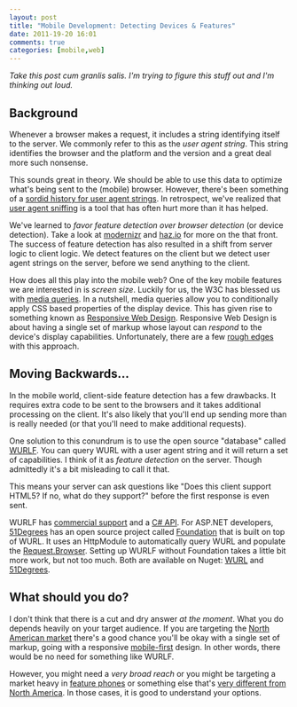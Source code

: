 ```yaml
---
layout: post
title: "Mobile Development: Detecting Devices & Features"
date: 2011-19-20 16:01
comments: true
categories: [mobile,web]
---
```


_Take this post cum granlis salis. I'm trying to figure this stuff out and I'm thinking out loud._

## Background

Whenever a browser makes a request, it includes a string identifying itself to the server. We commonly refer to this as the *user agent string*. This string identifies the browser and the platform and the version and a great deal more such nonsense.

This sounds great in theory. We should be able to use this data to optimize what's being sent to the (mobile) browser. However, there's been something of a [sordid history for user agent strings](http://webaim.org/blog/user-agent-string-history/ "History of the browser user-agent string by Aaron Andersen"). In retrospect, we've realized that [user agent sniffing](http://en.wikipedia.org/wiki/User_agent#User_agent_sniffing) is a tool that has often hurt more than it has helped.

We've learned to _favor feature detection over browser detection_ (or device detection). Take a look at [modernizr](http://www.modernizr.com/) and [haz.io](http://haz.io/) for more on the that front.  The success of feature detection has also resulted in a shift from server logic to client logic. We detect features on the client but we detect user agent strings on the server, before we send anything to the client.

How does all this play into the mobile web? One of the key mobile features we are interested in is _screen size_. Luckily for us, the W3C has blessed us with [media queries](http://www.w3.org/TR/css3-mediaqueries/). In a nutshell, media queries allow you to conditionally apply CSS based properties of the display device. This has given rise to something known as [Responsive Web Design](http://www.alistapart.com/articles/responsive-web-design/). Responsive Web Design is about having a single set of markup whose layout can _respond_ to the device's display capabilities. Unfortunately, there are a few [rough edges](http://www.webdesignshock.com/responsive-design-problems/) with this approach.

## Moving Backwards…
In the mobile world, client-side feature detection has a few drawbacks. It requires extra code to be sent to the browsers and it takes additional processing on the client. It's also likely that you'll end up sending more than is really needed (or that you'll need to make additional requests).

One solution to this conundrum is to use the open source "database" called [WURLF](http://wurfl.sourceforge.net/). You can query WURL with a user agent string and it will return a set of capabilities. I think of it as _feature detection_ on the server. Though admittedly it's a bit misleading to call it that.

This means your server can ask questions like "Does this client support HTML5? If no, what do they support?" before the first response is even sent.

WURLF has [commercial support](http://scientiamobile.com/) and a [C# API](http://wurfl.sourceforge.net/dotNet/). For ASP.NET developers, [51Degrees](http://51degrees.mobi/) has an open source project called [Foundation](http://51degrees.codeplex.com/) that is built on top of WURL. It uses an HttpModule to automatically query WURL and populate the [Request.Browser](http://msdn.microsoft.com/en-us/library/system.web.httprequest). Setting up WURLF without Foundation takes a little bit more work, but not too much. Both are available on Nuget: [WURL](http://www.nuget.org/List/Packages/WURFL_Official_API) and [51Degrees](http://nuget.org/List/Packages/51Degrees.mobi).

## What should you do?

I don't think that there is a cut and dry answer _at the moment_. What you do depends heavily on your target audience. If you are targeting the [North American market](http://gs.statcounter.com/#mobile_browser-na-monthly-201009-201109) there's a good chance you'll be okay with a single set of markup, going with a responsive [mobile-first](http://www.lukew.com/ff/entry.asp?933) design. In other words, there would be no need for something like WURLF. 

However, you might need a _very broad reach_ or you might be targeting a market heavy in [feature phones](http://en.wikipedia.org/wiki/Feature_phone) or something else that's [very different from North America](http://gs.statcounter.com/#mobile_browser-sa-monthly-201009-201109). In those cases, it is good to understand your options. 